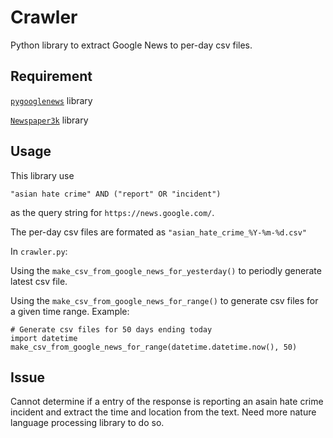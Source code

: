 # Crawler

Python library to extract Google News to per-day csv files.

## Requirement

[`pygooglenews`](https://github.com/kotartemiy/pygooglenews) library

[`Newspaper3k`](https://github.com/codelucas/newspaper) library

## Usage

This library use
```
"asian hate crime" AND ("report" OR "incident")
```
as the query string for `https://news.google.com/`.

The per-day csv files are formated as `"asian_hate_crime_%Y-%m-%d.csv"`

In `crawler.py`:

Using the `make_csv_from_google_news_for_yesterday()` to periodly generate latest csv file.

Using the `make_csv_from_google_news_for_range()` to generate csv files for a given time range. Example:
```
# Generate csv files for 50 days ending today
import datetime
make_csv_from_google_news_for_range(datetime.datetime.now(), 50)
```

## Issue

Cannot determine if a entry of the response is reporting an asain hate crime incident and extract the time and location from the text. Need more nature language processing library to do so.